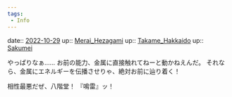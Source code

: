 ```yaml
---
tags:
 - Info
---
```


date:: [2022-10-29](Daily_Note/2022-10-29.md)
up:: [Merai_Hezagami](Bar/Novel/Nacaria/Merai_Hezagami.md)
up:: [Takame_Hakkaido](Bar/Novel/Nacaria/Takame_Hakkaido.md)
up:: [Sakumei](../Bar/Novel/Nacaria/Sakumei.md)

やっぱりなぁ……
お前の能力、金属に直接触れてねーと動かねえんだ。
それなら、金属にエネルギーを伝播させりゃ、絶対お前に辿り着く！

相性最悪だぜ、八階堂！
『鳴雷』ッ！